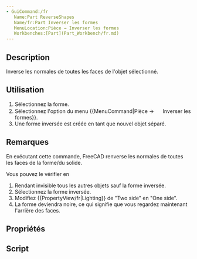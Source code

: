 ```yaml
---
- GuiCommand:/fr
   Name:Part ReverseShapes‏‎
   Name/fr:Part Inverser les formes
   MenuLocation:Pièce → Inverser les formes
   Workbenches:[Part](Part_Workbench/fr.md)
---
```



</div>

## Description

Inverse les normales de toutes les faces de l\'objet sélectionné.

## Utilisation

1.  Sélectionnez la forme.
2.  Sélectionnez l\'option du menu {{MenuCommand|Pièce → <img src="images/Part_ReverseShapes.svg" width=16px> Inverser les formes}}.
3.  Une forme inversée est créée en tant que nouvel objet séparé.

## Remarques

En exécutant cette commande, FreeCAD renverse les normales de toutes les faces de la forme/du solide.

Vous pouvez le vérifier en

1.  Rendant invisible tous les autres objets sauf la forme inversée.
2.  Sélectionnez la forme inversée.
3.  Modifiez {{PropertyView/fr|Lighting}} de \"Two side\" en \"One side\".
4.  La forme deviendra noire, ce qui signifie que vous regardez maintenant l\'arrière des faces.

## Propriétés

## Script


<div class="mw-translate-fuzzy">





</div>


  
